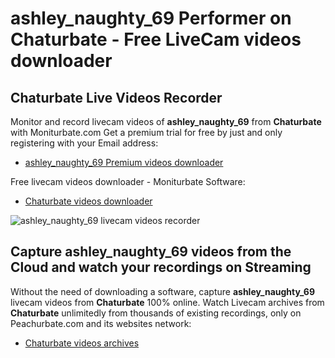 # ashley_naughty_69 Performer on Chaturbate - Free LiveCam videos downloader

## Chaturbate Live Videos Recorder

Monitor and record livecam videos of **ashley_naughty_69** from **Chaturbate** with Moniturbate.com
Get a premium trial for free by just and only registering with your Email address:
* [ashley_naughty_69 Premium videos downloader](https://moniturbate.com/request-demo-licence-key.html)

Free livecam videos downloader - Moniturbate Software:
* [Chaturbate videos downloader](https://moniturbate.com/moniturbate-download-software.html)

![ashley_naughty_69 livecam videos recorder](https://peachurnet.com/templates/moniturbate-software.png)


## Capture ashley_naughty_69 videos from the Cloud and watch your recordings on Streaming

Without the need of downloading a software, capture **ashley_naughty_69** livecam videos from **Chaturbate** 100% online.
Watch Livecam archives from **Chaturbate** unlimitedly from thousands of existing recordings, only on Peachurbate.com and its websites network:
* [Chaturbate videos archives](https://peachurnet.com/)